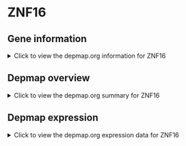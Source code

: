 <h1>ZNF16</h1>

<h2>Gene information</h2>
<details>
  <summary>Click to view the depmap.org information for ZNF16</summary>
  <iframe src="https://depmap.org/portal/gene/ZNF16?tab=about" style="border:none;width:100%;height:800px"></iframe>
</details>

<h2>Depmap overview</h2>
<details>
  <summary>Click to view the depmap.org summary for ZNF16</summary>
  <iframe src="https://depmap.org/portal/gene/ZNF16?tab=overview" style="border:none;width:100%;height:800px"></iframe>
</details>

<h2>Depmap expression</h2>
<details>
  <summary>Click to view the depmap.org expression data for ZNF16</summary>
  <iframe src="https://depmap.org/portal/gene/ZNF16?tab=characterization" style="border:none;width:100%;height:800px"></iframe>
</details>


<!--
<h2>Reactome Pathway diagram</h2>
PNAME
-->



